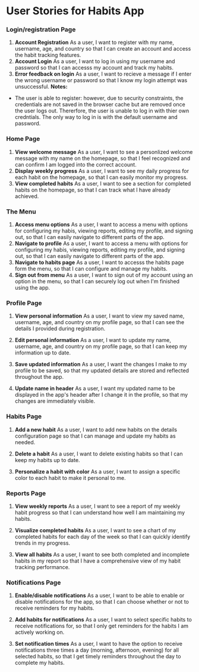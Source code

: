 # User Stories for Habits App
### Login/registration Page
1. **Account Registration**
As a user, I want to register with my name, username, age, and country so that I can create an account and access the habit tracking features.
2. **Account Login**
As a user, I want to log in using my username and password so that I can accesss my account and track my habits.
3. **Error feedback on login**
As a user, I want to recieve a message if I enter the wrong username or password so that I know my login attempt was unsuccessful.
**Notes:**
- The user is able to register: however, due to security constraints, the credentials are not saved in the browser cache but are removed once the user logs out. Thererfore, the user is unable to log in with thier own credntials. The only way to log in is with the default username and password.

### Home Page
1. **View welcome message**
As a user, I want to see a personlized welcome message with my name on the homepage, so that I feel recognized and can confirm I am logged into the correct account.
2. **Display weekly progress**
As a user, I want to see my daily progress for each habit on the homepage, so that I can easily monitor my progress.
3. **View completed habits**
As a user, I want to see a section for completed habits  on the homepage, so that I can track what I have already achieved.

### The Menu
1. **Access menu options**
As a user, I  want to access a menu with options for configuring my habis, viewing reports, editing my profile, and signing out, so that I can easily navigate to different parts of the app.
2. **Navigate to profile**
As a user, I  want to access a menu with options for configuring my habis, viewing reports, editing my profile, and signing out, so that I can easily navigate to different parts of the app.
3. **Navigate to habits page**
As a user, I want to accesss the habits page form the menu, so that I can configure and manage my habits.
4. **Sign out from menu**
As a user, I want to sign out of my account using an option in the menu, so that I can securely log out when I'm finished using the app.

### Profile Page
1. **View personal information**
As a user, I want to view my saved name, username, age, and country on my profile page, so that I can see the details I provided during registration.

2. **Edit personal information**
As a user, I want to update my name, username, age, and country on my profile page, so that I can keep my information up to date.

3. **Save updated information**
As a user, I want the changes I make to my profile to be saved, so that my updated details are stored and reflected throughout the app.

4. **Update name in header**
As a user, I want my updated name to be displayed in the app's header after I change it in the profile, so that my changes are immediately visible.

### Habits Page
1. **Add a new habit**
As a user, I want to add new habits on the details configuration page so that I can manage and update my habits as needed.

2. **Delete a habit**
As a user, I want to delete existing habits so that I can keep my habits up to date.

3. **Personalize a habit with color**
As a user, I want to assign a specific color to each habit to make it personal to me.

### Reports Page
1. **View weekly reports**
As a user, I want to see a report of my weekly habit progress so that I can understand how well I am maintaining my habits.

2. **Visualize completed habits**
As a user, I want to see a chart of my completed habits for each day of the week so that I can quickly identify trends in my progress.

3. **View all habits**
As a user, I want to see both completed and incomplete habits in my report so that I have a comprehensive view of my habit tracking performance.

### Notifications Page
1. **Enable/disable notifications**
As a user, I want to be able to enable or disable notifications for the app, so that I can choose whether or not to receive reminders for my habits.

2. **Add habits for notifications**
As a user, I want to select specific habits to receive notifications for, so that I only get reminders for the habits I am actively working on.

3. **Set notification times**
As a user, I want to have the option to receive notifications three times a day (morning, afternoon, evening) for all selected habits, so that I get timely reminders throughout the day to complete my habits.
